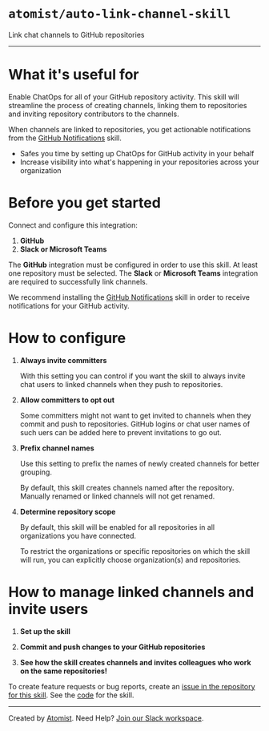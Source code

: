 # `atomist/auto-link-channel-skill`

<!---atomist-skill-description:start--->

Link chat channels to GitHub repositories

<!---atomist-skill-description:end--->

---

<!---atomist-skill-readme:start--->

# What it's useful for

Enable ChatOps for all of your GitHub repository activity. This skill will 
streamline the process of creating channels, linking them to repositories and
inviting repository contributors to the channels.

When channels are linked to repositories, you get actionable notifications from
the [GitHub Notifications](https://go.atomist.com/catalog/skills/atomist/github-notifications-skill)
skill.    

-   Safes you time by setting up ChatOps for GitHub activity in your behalf 
-   Increase visibility into what's happening in your repositories across your
    organization

# Before you get started

Connect and configure this integration:

1. **GitHub**
1. **Slack or Microsoft Teams**

The **GitHub** integration must be configured in order to use this skill. At
least one repository must be selected. The **Slack** or **Microsoft Teams**
integration are required to successfully link channels.

We recommend installing the [GitHub Notifications](https://go.atomist.com/catalog/skills/atomist/github-notifications-skill)
skill in order to receive notifications for your GitHub activity.    

# How to configure

1. **Always invite committers**

    With this setting you can control if you want the skill to always invite 
    chat users to linked channels when they push to repositories.

1. **Allow committers to opt out**

    Some committers might not want to get invited to channels when they commit
    and push to repositories. GitHub logins or chat user names of such uers can
    be added here to prevent invitations to go out.

1. **Prefix channel names**

    Use this setting to prefix the names of newly created channels for better
    grouping. 
    
    By default, this skill creates channels named after the repository. Manually
    renamed or linked channels will not get renamed.  

1. **Determine repository scope**

    By default, this skill will be enabled for all repositories in all
    organizations you have connected.

    To restrict the organizations or specific repositories on which the skill
    will run, you can explicitly choose organization(s) and repositories.

# How to manage linked channels and invite users

1. **Set up the skill**

1. **Commit and push changes to your GitHub repositories**

1. **See how the skill creates channels and invites colleagues who work on the same repositories!**

To create feature requests or bug reports, create an [issue in the repository for this skill](https://github.com/atomist-skills/npm-license-usage-skill/issues).
See the [code](https://github.com/atomist-skills/npm-license-usage-skill) for the skill.

<!---atomist-skill-readme:end--->

---

Created by [Atomist][atomist].
Need Help? [Join our Slack workspace][slack].

[atomist]: https://atomist.com/ "Atomist - How Teams Deliver Software"
[slack]: https://join.atomist.com/ "Atomist Community Slack"
